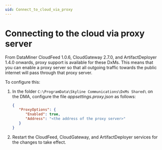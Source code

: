```yaml
---
uid: Connect_to_cloud_via_proxy
---
```


# Connecting to the cloud via proxy server

From DataMiner CloudFeed 1.0.6, CloudGateway 2.7.0, and ArtifactDeployer 1.4.0 onwards, proxy support is available for these DxMs. This means that you can enable a proxy server so that all outgoing traffic towards the public internet will pass through that proxy server.

To configure this:

1. In the folder `C:\ProgramData\Skyline Communications\DxMs Shared\` on the DMA, configure the file *appsettings.proxy.json* as follows:

   ```json
   {
      "ProxyOptions": {
         "Enabled": true,
         "Address": "<the address of the proxy server>"
      }
   }
   ```

1. Restart the CloudFeed, CloudGateway, and ArtifactDeployer services for the changes to take effect.
